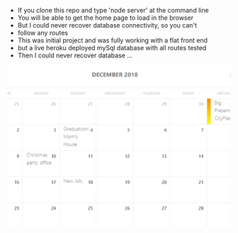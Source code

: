 - If you clone this repo and type 'node server' at the command line
- You will be able to get the home page to load in the browser
- But I could never recover database connectivity, so you can't
-    follow any routes
- This was initial project and was fully working with a flat front end
-    but a live heroku deployed mySql database with all routes tested
- Then I could never recover database ...
<img src=nerapp.png />

